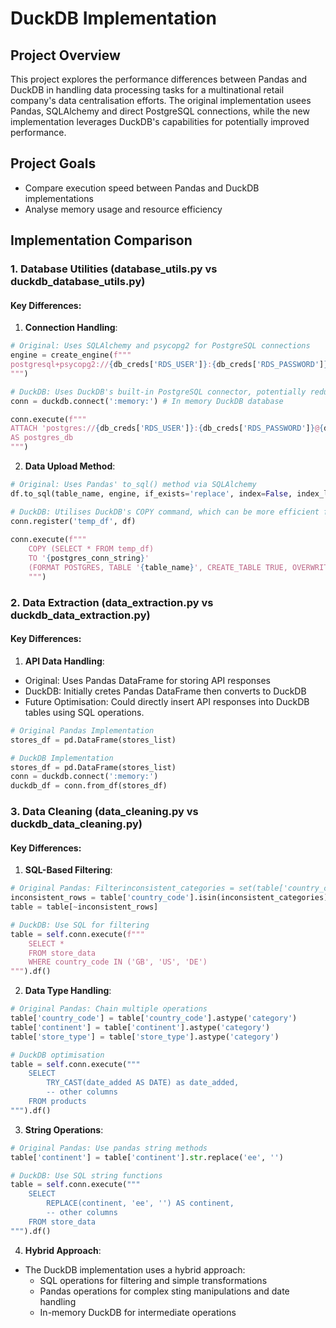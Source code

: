 # DuckDB Implementation 

## Project Overview 
This project explores the performance differences between Pandas and DuckDB in handling data processing tasks for a multinational retail company's data centralisation efforts. The original implementation usees Pandas, SQLAlchemy and direct PostgreSQL connections, while the new implementation leverages DuckDB's capabilities for potentially improved performance. 

## Project Goals 
- Compare execution speed between Pandas and DuckDB implementations 
- Analyse memory usage and resource efficiency

## Implementation Comparison

### 1. Database Utilities (database_utils.py vs duckdb_database_utils.py)

#### Key Differences:
1. **Connection Handling**:
```python
# Original: Uses SQLAlchemy and psycopg2 for PostgreSQL connections
engine = create_engine(f"""
postgresql+psycopg2://{db_creds['RDS_USER']}:{db_creds['RDS_PASSWORD']}@{db_creds['RDS_HOST']}:{db_creds['RDS_PORT']}/{db_creds['RDS_DATABASE']}
""")

# DuckDB: Uses DuckDB's built-in PostgreSQL connector, potentially reducing overhead
conn = duckdb.connect(':memory:') # In memory DuckDB database

conn.execute(f"""
ATTACH 'postgres://{db_creds['RDS_USER']}:{db_creds['RDS_PASSWORD']}@{db_creds['RDS_HOST']}:{db_creds['RDS_PORT']}/{db_creds['RDS_DATABASE']}' 
AS postgres_db
""")
```
2. **Data Upload Method**:
```python
# Original: Uses Pandas' to_sql() method via SQLAlchemy
df.to_sql(table_name, engine, if_exists='replace', index=False, index_label='index')

# DuckDB: Utilises DuckDB's COPY command, which can be more efficient for large datasets
conn.register('temp_df', df)
        
conn.execute(f"""
    COPY (SELECT * FROM temp_df) 
    TO '{postgres_conn_string}' 
    (FORMAT POSTGRES, TABLE '{table_name}', CREATE_TABLE TRUE, OVERWRITE_OR_IGNORE TRUE)
    """)
```

### 2. Data Extraction (data_extraction.py vs duckdb_data_extraction.py)

#### Key Differences:
1. **API Data Handling**:
- Original: Uses Pandas DataFrame for storing API responses
- DuckDB: Initially cretes Pandas DataFrame then converts to DuckDB
- Future Optimisation: Could directly insert API responses into DuckDB tables using SQL operations. 

```python
# Original Pandas Implementation
stores_df = pd.DataFrame(stores_list)

# DuckDB Implementation
stores_df = pd.DataFrame(stores_list)
conn = duckdb.connect(':memory:')
duckdb_df = conn.from_df(stores_df)
```

### 3. Data Cleaning (data_cleaning.py vs duckdb_data_cleaning.py)

#### Key Differences:

1. **SQL-Based Filtering**:
```python
# Original Pandas: Filterinconsistent_categories = set(table['country_code']) - country_codes
inconsistent_rows = table['country_code'].isin(inconsistent_categories)
table = table[~inconsistent_rows]

# DuckDB: Use SQL for filtering
table = self.conn.execute(f"""
    SELECT *
    FROM store_data
    WHERE country_code IN ('GB', 'US', 'DE')
""").df()
```

2. **Data Type Handling**:
```python
# Original Pandas: Chain multiple operations
table['country_code'] = table['country_code'].astype('category')
table['continent'] = table['continent'].astype('category')
table['store_type'] = table['store_type'].astype('category')

# DuckDB optimisation
table = self.conn.execute("""
    SELECT 
        TRY_CAST(date_added AS DATE) as date_added,
        -- other columns
    FROM products
""").df()
```

3. **String Operations**:
```python
# Original Pandas: Use pandas string methods
table['continent'] = table['continent'].str.replace('ee', '')

# DuckDB: Use SQL string functions
table = self.conn.execute("""
    SELECT
        REPLACE(continent, 'ee', '') AS continent,
        -- other columns
    FROM store_data
""").df()
```

4. **Hybrid Approach**:
- The DuckDB implementation uses a hybrid approach:
    - SQL operations for filtering and simple transformations
    - Pandas operations for complex sting manipulations and date handling 
    - In-memory DuckDB for intermediate operations 
